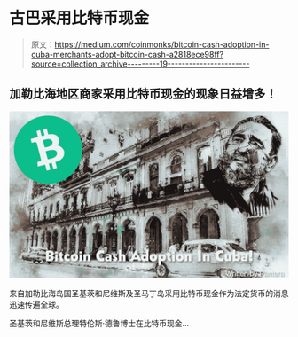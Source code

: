 # 古巴采用比特币现金

> 原文：<https://medium.com/coinmonks/bitcoin-cash-adoption-in-cuba-merchants-adopt-bitcoin-cash-a2818ece98ff?source=collection_archive---------19----------------------->

## 加勒比海地区商家采用比特币现金的现象日益增多！

![](img/e648a5e0b10a6de47e7cb951ecd18d94.png)

来自加勒比海岛国圣基茨和尼维斯及圣马丁岛采用比特币现金作为法定货币的消息迅速传遍全球。

圣基茨和尼维斯总理特伦斯·德鲁博士在比特币现金…